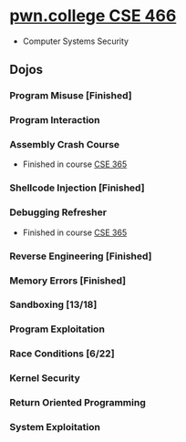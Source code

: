 # [pwn.college CSE 466](https://pwn.college/cse466-f2023/)

- Computer Systems Security

## Dojos

### Program Misuse **[Finished]**

### Program Interaction

### Assembly Crash Course

- Finished in course [CSE 365](https://github.com/he15enbug/cse-365)

### Shellcode Injection **[Finished]**

### Debugging Refresher

- Finished in course [CSE 365](https://github.com/he15enbug/cse-365)

### Reverse Engineering **[Finished]**

### Memory Errors **[Finished]**

### Sandboxing **[13/18]**

### Program Exploitation

### Race Conditions **[6/22]**

### Kernel Security

### Return Oriented Programming

### System Exploitation